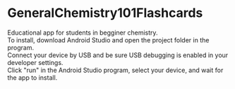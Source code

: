 # GeneralChemistry101Flashcards
Educational app for students in begginer chemistry. 
<br>
To install, download Android Studio and open the project folder in the program.
<br>
Connect your device by USB and be sure USB debugging is enabled in your developer settings.
<br>
Click "run" in the Android Studio program, select your device, and wait for the app to install.
